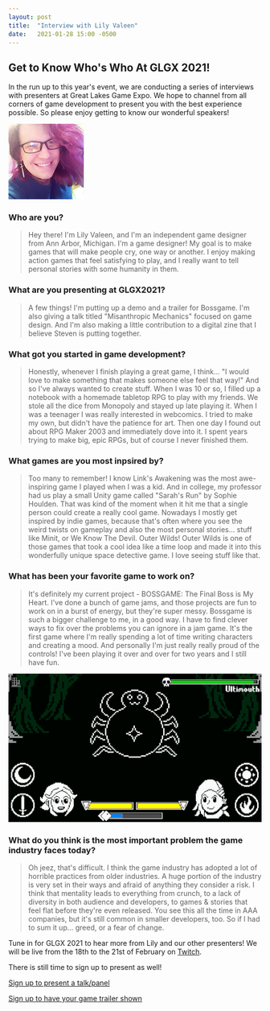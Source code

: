 ```yaml
---
layout: post
title:  "Interview with Lily Valeen"
date:   2021-01-28 15:00 -0500
---
```


Get to Know Who's Who At GLGX 2021!
-----------------------------------
In the run up to this year's event, we are conducting a series of interviews with presenters at Great Lakes Game Expo. We hope to channel from all corners of game development to present you with the best experience possible. So please enjoy getting to know our wonderful speakers!

![Lily Valeen](/img/speakers/lily.jpg)

<!--more-->

### Who are you?
> Hey there! I'm Lily Valeen, and I'm an independent game designer from Ann Arbor, Michigan. I'm a game designer! My goal is to make games that will make people cry, one way or another. I enjoy making action games that feel satisfying to play, and I really want to tell personal stories with some humanity in them.

### What are you presenting at GLGX2021?
> A few things! I'm putting up a demo and a trailer for Bossgame. I'm also giving a talk titled "Misanthropic Mechanics" focused on game design. And I'm also making a little contribution to a digital zine that I believe Steven is putting together.

### What got you started in game development?
> Honestly, whenever I finish playing a great game, I think... "I would love to make something that makes someone else feel that way!" And so I've always wanted to create stuff. When I was 10 or so, I filled up a notebook with a homemade tabletop RPG to play with my friends. We stole all the dice from Monopoly and stayed up late playing it. When I was a teenager I was really interested in webcomics. I tried to make my own, but didn't have the patience for art. Then one day I found out about RPG Maker 2003 and immediately dove into it. I spent years trying to make big, epic RPGs, but of course I never finished them.

### What games are you most inpsired by?
> Too many to remember! I know Link's Awakening was the most awe-inspiring game I played when I was a kid. And in college, my professor had us play a small Unity game called "Sarah's Run" by Sophie Houlden. That was kind of the moment when it hit me that a single person could create a really cool game. Nowadays I mostly get inspired by indie games, because that's often where you see the weird twists on gameplay and also the most personal stories... stuff like Minit, or We Know The Devil.
> Outer Wilds! Outer Wilds is one of those games that took a cool idea like a time loop and made it into this wonderfully unique space detective game. I love seeing stuff like that.

### What has been your favorite game to work on?
> It's definitely my current project - BOSSGAME: The Final Boss is My Heart. I've done a bunch of game jams, and those projects are fun to work on in a burst of energy, but they're super messy. Bossgame is such a bigger challenge to me, in a good way. I have to find clever ways to fix over the problems you can ignore in a jam game. It's the first game where I'm really spending a lot of time writing characters and creating a mood. And personally I'm just really really proud of the controls! I've been playing it over and over for two years and I still have fun.

![BOSSGAME: The Final Boss is My Heart.](/img/games/bossgame.gif)

### What do you think is the most important problem the game industry faces today?
> Oh jeez, that's difficult. I think the game industry has adopted a lot of horrible practices from older industries. A huge portion of the industry is very set in their ways and afraid of anything they consider a risk. I think that mentality leads to everything from crunch, to a lack of diversity in both audience and developers, to games & stories that feel flat before they're even released. You see this all the time in AAA companies, but it's still common in smaller developers, too. So if I had to sum it up... greed, or a fear of change.

Tune in for GLGX 2021 to hear more from Lily and our other presenters! We will be live from the 18th to the 21st of February on [Twitch](https://twitch.tv/glgexpo). 

There is still time to sign up to present as well! 

[Sign up to present a talk/panel](https://docs.google.com/forms/d/e/1FAIpQLSdeVNU7D5KBIcMN3dcX2OUMkFi4b2gANr2pUonc2EnzSeiUPw/viewform)

[Sign up to have your game trailer shown](https://docs.google.com/forms/d/e/1FAIpQLSe_knD0XFIm6ziTMWG8_aRhLJ8e7lv1aaKqRYf6Tj0KXPoR7A/viewform)
